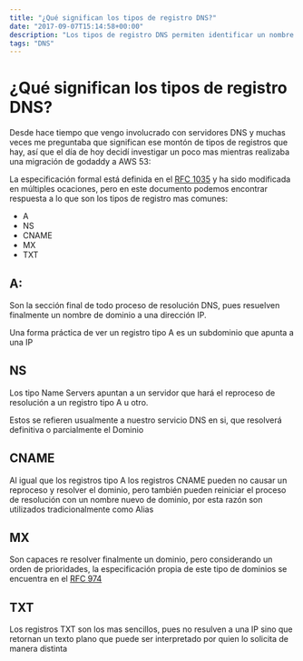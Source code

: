 ```yaml
---
title: "¿Qué significan los tipos de registro DNS?"
date: "2017-09-07T15:14:58+00:00"
description: "Los tipos de registro DNS permiten identificar un nombre de dominio y relacionarlo con una dirección IP o un valor específico, los mas comunes son A, CNAME, NS, MX y TXT donde cada uno tiene su propio significado"
tags: "DNS"
---
```

# ¿Qué significan los tipos de registro DNS?

Desde hace tiempo que vengo involucrado con servidores DNS y muchas veces me preguntaba que significan ese montón de tipos de registros que hay, así que el día de hoy decidí investigar un poco mas mientras realizaba una migración de godaddy a AWS 53:

La especificación formal está definida en el [RFC 1035](https://tools.ietf.org/html/rfc1035) y ha sido modificada en múltiples ocaciones, pero en este documento podemos encontrar respuesta a lo que son los tipos de registro mas comunes:

- A
- NS
- CNAME
- MX
- TXT 

## A:

Son la sección final de todo proceso de resolución DNS, pues resuelven finalmente un nombre de dominio a una dirección IP.

Una forma práctica de ver un registro tipo A es un subdominio que apunta a una IP

## NS

Los tipo Name Servers apuntan a un servidor que hará el reproceso de resolución a un registro tipo A u otro.

Estos se refieren usualmente a nuestro servicio DNS en si, que resolverá definitiva o parcialmente el Dominio

## CNAME 

Al igual que los registros tipo A los registros CNAME pueden no causar un reproceso y resolver el dominio, pero también pueden reiniciar el proceso de resolución con un nombre nuevo de dominio, por esta razón son utilizados tradicionalmente como Alias

## MX

Son capaces re resolver finalmente un dominio, pero considerando un orden de prioridades, la especificación propia de este tipo de dominios se encuentra en el [RFC 974](https://tools.ietf.org/html/rfc974)

## TXT

Los registros TXT son los mas sencillos, pues no resulven a una IP sino que retornan un texto plano que puede ser interpretado por quien lo solicita de manera distinta

